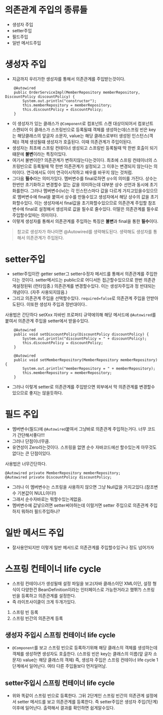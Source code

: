 # 의존관계 주입의 종류들

- 생성자 주입
- setter주입
- 필드주입
- 일반 메서드주입

# 생성자 주입

- 지금까지 우리가한 생성자를 통해서 의존관계를 주입받는것이다.

```
    @Autowired
    public OrderServiceImpl(MemberRepository memberRepository, DiscountPolicy discountPolicy) {
        System.out.println("constructor");
        this.memberRepository = memberRepository;
        this.discountPolicy = discountPolicy;
    }
```

- 이 생성자가 있는 클래스가 `@Component`로 컴포넌트 스캔 대상이되어서 컴포넌트 스캔되어 이 클래스가 스프링빈으로 등록될떄 객체를 생성하는데(스프링 빈은 key는 해당클래스의 앞글자 소문자, value는 해당 클래스로부터 생성된 인스턴스(객체)) 객체 생성될떄 생성자가 호출된다. 이때 의존관계가 주입이된다.
- 생성자는 최초에 스프링 컨테이너 생성되고 스프링빈 등록될때 딱 한번 호출이 되기 떄문에 **불변**이라는 특징이있다.
- 여기서 불변이란? 의존관계가 변하지않는다는것이다. 최초에 스프링 컨테이너의 스프링빈으로 등록될때 딱 한번 의존관계가 설정되고 그 이후는 변경되지 않는다는 의미이다. 연극에서도 이미 연극이시작하고 배우를 바꾸지 않는 것처럼.
- 그다음 **필수**라는 의미가있다. 멤버변수를 final로하면 `상수`의 의미를 가진다. 상수는 한번만 초기화하고 변경할수 없는 값을 의미하는데 대부분 상수 선언과 동시에 초기화를한다. 그러나 멤버변수(iv)는 각 인스턴스마다 값을 다르게 가지고있을수있으므로 멤버변수에 final을 붙여서 상수를 만들수있고 생성자에서 해당 상수의 값을 초기화할수있다. 이는 생성자에서 final값을 초기화할수있으므로 의존관계 주입할 참조변수에 final로 설정해서 생성자로 값을 필수로 줄수있다. 이말은 의존관계를 필수로 주입할수있따는 의미이다.
- 이렇게 생성자를 통해서 의존관계를 주입하는 특징은 **불변**과 final을 통한 **필수**이다.

> 참고로 생성자가 하나이면 @Autowired를 생략해도된다. 생략해도 생성자를 통해서 의존관계가 주입된다.

# setter주입

- setter주입이란 getter setter그 setter수정자 메서드를 통해서 의존관계를 주입한다는 것이다. setter메서드는 public으로 어디서든 접근할수있으므로 한번 의존관계설정된뒤 (런타임중.) 의존관계를 변경할수있다. 이는 생성자주입과 정 반대되는 개념이다. (자주 사용되지않음.)
- 그리고 의존관계 주입을 선택할수있다. `required=false`로 의존관계 주입을 안받아도된다. 이또한 생성자 주입과 정반대이다..

사용법은 간단하다 setXxx 자바빈 프로퍼티 규약에의해 해당 메서드에 `@Autowired`를 붙여서 의존관계 주입을 setter에서 받을수있다.

```
    @Autowired
    public void setDiscountPolicy(DiscountPolicy discountPolicy) {
        System.out.println("discountPolicy = " + discountPolicy);
        this.discountPolicy = discountPolicy;
    }

    @Autowired
    public void setMemberRepository(MemberRepository memberRepository) {
        System.out.println("memberRepository = " + memberRepository);
        this.memberRepository = memberRepository;
    }
```

- 그러나 이렇게 setter로 의존관계를 주입받으면 외부에서 막 의존관계를 변경할수있으므로 좋지는 않을듯하다.

# 필드 주입

- 멤버변수(필드)에 `@Autowired`붙여서 그냥바로 의존관계 주입하는거다. 너무 코드가 간단해서좋다!!!
- 그러나 단점이너무큼.
- 유연성이 Zero라는것이다. 스프링을 없앤 순수 자바코드에선 할수있는게 아무것도 없다는 큰 단점이있다.

사용법은 너무간단하다.

```
@Autowired private MemberRepository memberRepository;
@Autowired private DiscountPolicy discountPolicy;
```

- 그러나 이 멤버변수는 스프링을 사용하지 않으면 그냥 Null값을 가지고있다.(참조변수 기본값이 NULL이다!)
- 그래서 순수자바로는 뭐할수있는게없음.
- 멤버변수에 값넣으려면 setter써야하는데 이럴거면 setter 주입으로 의존관계 주입하지 뭐하러 필드주입하나?

# 일반 메서드 주입

- 잘사용안되지만 이렇게 일반 메서드로 의존관계를 주입할수있구나 정도 넘어가자

# 스프링 컨테이너 life cycle

- 스프링 컨테이너가 생성될때 설정 파일을 보고(자바 클래스이던 XML이던, 설정 형식이 다양한건 BeanDefinition이라는 인터페이스로 가능한거라고 했쮜?) 스프링빈을 등록하고 의존관계를 설정한다.
- 즉 라이프사이클이 크게 두개가있다.

1. 스프링 빈 등록
2. 스프링 빈간의 의존관계 등록

## 생성자 주입시 스프링 컨테이너 life cycle

- `@Component`를 보고 스프링 빈으로 등록하기위해 해당 클래스의 객체를 생성하는데 객체를 생성하면 생성자도 호출한다. (스프링 빈은 key는 클래스의 이름(앞 글자 소문자) value는 해당 클래스의 객체) 즉, 생성자 주입은 스프링 컨테이너 life cycle 1단계에서 일어난다. 여타 다른 주입들보다 먼저일어남.

## setter주입시 스프링 컨테이너 life cycle

- 위와 똑같이 스프링 빈으로 등록한다. 그뒤 2단계인 스프링 빈간의 의존관계 설정에서 setter 메서드를 보고 의존관계를 등록한다. 즉 setter주입은 생성자 주입(1단계) 이후에 일어난다. 출력해서 결과를 확인하면 쉽게알수있다.
